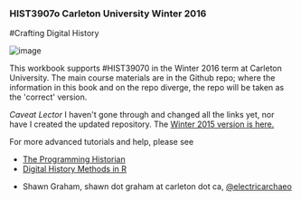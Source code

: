 ### HIST3907o Carleton University Winter 2016
#Crafting Digital History 

![image](https://www.penflip.com/shawngraham/crafting-digital-history-workbook/blob/master/images/cover.png?raw=true)

This workbook supports #HIST39070 in the Winter 2016 term at Carleton University. The main course materials are in the Github repo; where the information in this book and on the repo diverge, the repo will be taken as the 'correct' version.

_Caveat Lector_ I haven't gone through and changed all the links yet, nor have I created the updated repository. The [Winter 2015 version is here.](https://github.com/hist3907b-winter2015)

For more advanced tutorials and help, please see 
+ [The Programming Historian](http://programminghistorian.org/)
+ [Digital History Methods in R](http://lincolnmullen.com/projects/dh-r/)

- Shawn Graham, shawn dot graham at carleton dot ca, [@electricarchaeo](http://twitter.com/electricarchaeo)

